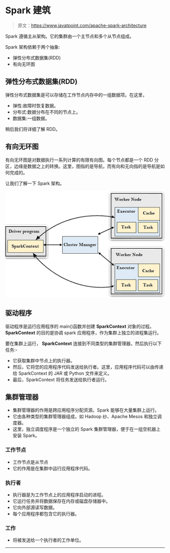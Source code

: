 # Spark 建筑

> 原文：<https://www.javatpoint.com/apache-spark-architecture>

Spark 遵循主从架构。它的集群由一个主节点和多个从节点组成。

Spark 架构依赖于两个抽象:

*   弹性分布式数据集(RDD)
*   有向无环图

## 弹性分布式数据集(RDD)

弹性分布式数据集是可以存储在工作节点内存中的一组数据项。在这里，

*   弹性:故障时恢复数据。
*   分布式:数据分布在不同的节点上。
*   数据集:一组数据。

稍后我们将详细了解 RDD。

## 有向无环图

有向无环图是对数据执行一系列计算的有限有向图。每个节点都是一个 RDD 分区，边缘是数据之上的转换。这里，图指的是导航，而有向和无向指的是导航是如何完成的。

让我们了解一下 Spark 架构。

![Spark Architecture](img/a66c71efcd688b22dadeb7aa41a0ac1e.png)

## 驱动程序

驱动程序是运行应用程序的 main()函数并创建 **SparkContext** 对象的过程。 **SparkContext** 的目的是协调 spark 应用程序，作为集群上独立的进程集运行。

要在集群上运行， **SparkContext** 连接到不同类型的集群管理器，然后执行以下任务:-

*   它获取集群中节点上的执行器。
*   然后，它将您的应用程序代码发送给执行者。这里，应用程序代码可以由传递给 SparkContext 的 JAR 或 Python 文件来定义。
*   最后，SparkContext 将任务发送给执行者运行。

## 集群管理器

*   集群管理器的作用是跨应用程序分配资源。Spark 能够在大量集群上运行。
*   它由各种类型的集群管理器组成，如 Hadoop 纱、Apache Mesos 和独立调度器。
*   这里，独立调度程序是一个独立的 Spark 集群管理器，便于在一组空机器上安装 Spark。

### 工作节点

*   工作节点是从节点
*   它的作用是在集群中运行应用程序代码。

### 执行者

*   执行器是为工作节点上的应用程序启动的进程。
*   它运行任务并将数据保存在内存或磁盘存储器中。
*   它向外部源读写数据。
*   每个应用程序都包含它的执行器。

### 工作

*   将被发送给一个执行者的工作单位。

* * *